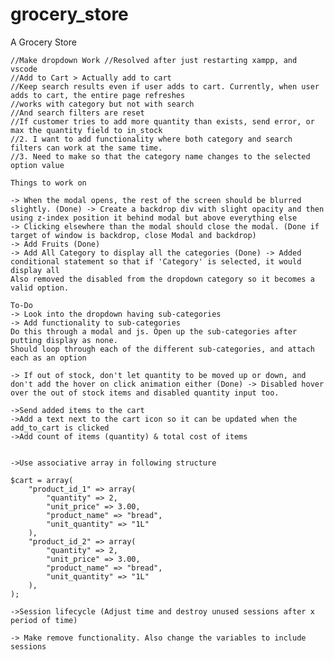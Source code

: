 # grocery_store
A Grocery Store

    //Make dropdown Work //Resolved after just restarting xampp, and vscode
    //Add to Cart > Actually add to cart
    //Keep search results even if user adds to cart. Currently, when user adds to cart, the entire page refreshes
    //works with category but not with search
    //And search filters are reset
    //If customer tries to add more quantity than exists, send error, or max the quantity field to in_stock
    //2. I want to add functionality where both category and search filters can work at the same time.
    //3. Need to make so that the category name changes to the selected option value

    Things to work on

    -> When the modal opens, the rest of the screen should be blurred slightly. (Done) -> Create a backdrop div with slight opacity and then using z-index position it behind modal but above everything else
    -> Clicking elsewhere than the modal should close the modal. (Done if target of window is backdrop, close Modal and backdrop)
    -> Add Fruits (Done)
    -> Add All Category to display all the categories (Done) -> Added conditional statement so that if 'Category' is selected, it would display all
    Also removed the disabled from the dropdown category so it becomes a valid option.

    To-Do
    -> Look into the dropdown having sub-categories
    -> Add functionality to sub-categories
    Do this through a modal and js. Open up the sub-categories after putting display as none.
    Should loop through each of the different sub-categories, and attach each as an option

    -> If out of stock, don't let quantity to be moved up or down, and don't add the hover on click animation either (Done) -> Disabled hover over the out of stock items and disabled quantity input too.

    ->Send added items to the cart
    ->Add a text next to the cart icon so it can be updated when the add_to_cart is clicked
    ->Add count of items (quantity) & total cost of items 


    ->Use associative array in following structure

    $cart = array(
        "product_id_1" => array(
            "quantity" => 2,
            "unit_price" => 3.00,
            "product_name" => "bread",
            "unit_quantity" => "1L"
        ),
        "product_id_2" => array(
            "quantity" => 2,
            "unit_price" => 3.00,
            "product_name" => "bread",
            "unit_quantity" => "1L"
        ),
    );

    ->Session lifecycle (Adjust time and destroy unused sessions after x period of time)

    -> Make remove functionality. Also change the variables to include sessions